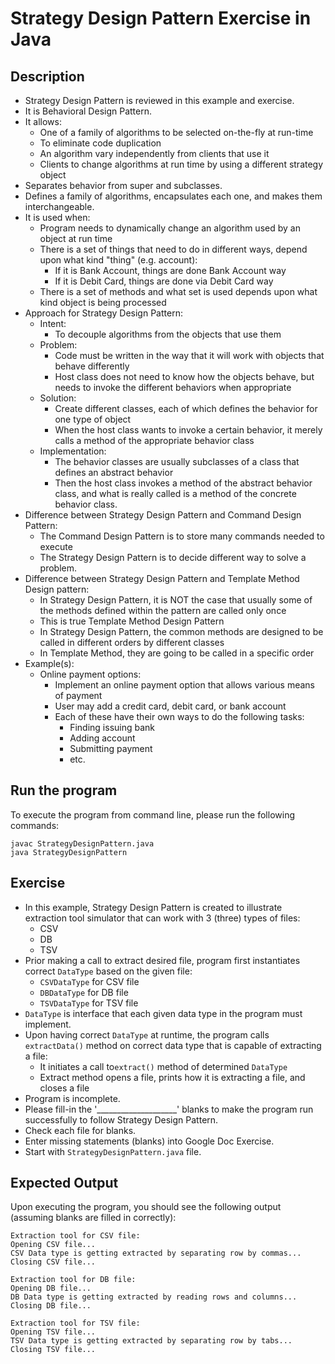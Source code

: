 # Strategy Design Pattern Exercise in Java

## Description
* Strategy Design Pattern is reviewed in this example and exercise.
* It is Behavioral Design Pattern.
* It allows:
  * One of a family of algorithms to be selected on-the-fly at run-time
  * To eliminate code duplication
  * An algorithm vary independently from clients that use it
  * Clients to change algorithms at run time by using a different strategy object
* Separates behavior from super and subclasses.
* Defines a family of algorithms, encapsulates each one, and makes them interchangeable.
* It is used when:
  * Program needs to dynamically change an algorithm used by an object at run time
  * There is a set of things that need to do in different ways, depend upon what kind "thing" (e.g. account):
    * If it is Bank Account, things are done Bank Account way
    * If it is Debit Card, things are done via Debit Card way
  * There is a set of methods and what set is used depends upon what kind object is being processed
* Approach for Strategy Design Pattern:
  * Intent:
    * To decouple algorithms from the objects that use them
  * Problem:
    * Code must be written in the way that it will work with objects that behave differently
    * Host class does not need to know how the objects behave, but needs to invoke the different behaviors when
    appropriate
  * Solution:
    * Create different classes, each of which defines the behavior for one type of object
    * When the host class wants to invoke a certain behavior, it merely calls a method of the appropriate behavior class
  * Implementation:
    * The behavior classes are usually subclasses of a class that defines an abstract behavior
    * Then the host class invokes a method of the abstract behavior class, and what is really called is a method of the
      concrete behavior class.
* Difference between Strategy Design Pattern and Command Design Pattern:
  * The Command Design Pattern is to store many commands needed to execute
  * The Strategy Design Pattern is to decide different way to solve a problem.
* Difference between Strategy Design Pattern and Template Method Design pattern:
  * In Strategy Design Pattern, it is NOT the case that usually some of the methods defined within the pattern are
    called only once
   * This is true Template Method Design Pattern
  - In Strategy Design Pattern, the common methods are designed to be called in different orders by different classes
  - In Template Method, they are going to be called in a specific order
* Example(s):
  * Online payment options:
    * Implement an online payment option that allows various means of payment
    * User may add a credit card, debit card, or bank account
    * Each of these have their own ways to do the following tasks:
      * Finding issuing bank
      * Adding account
      * Submitting payment
      * etc.

## Run the program
To execute the program from command line, please run the following commands:
```
javac StrategyDesignPattern.java
java StrategyDesignPattern
```

## Exercise
* In this example, Strategy Design Pattern is created to illustrate extraction tool simulator that can work with 3
(three) types of files:
  * CSV
  * DB
  * TSV
* Prior making a call to extract desired file, program first instantiates correct `DataType` based on the given file:
  * `CSVDataType` for CSV file
  * `DBDataType` for DB file
  * `TSVDataType` for TSV file
* `DataType` is interface that each given data type in the program must implement.
* Upon having correct `DataType` at runtime, the program calls `extractData()` method on correct data type that is
capable of extracting a file:
  * It initiates a call to`extract()` method of determined `DataType`
  * Extract method opens a file, prints how it is extracting a file, and closes a file
* Program is incomplete.
* Please fill-in the '____________________'  blanks to make the program run successfully to follow Strategy Design
Pattern.
* Check each file for blanks.
* Enter missing statements (blanks) into Google Doc Exercise.
* Start with `StrategyDesignPattern.java` file.

## Expected Output
Upon executing the program, you should see the following output (assuming blanks are filled in correctly):

```
Extraction tool for CSV file:
Opening CSV file...
CSV Data type is getting extracted by separating row by commas...
Closing CSV file...

Extraction tool for DB file:
Opening DB file...
DB Data type is getting extracted by reading rows and columns...
Closing DB file...

Extraction tool for TSV file:
Opening TSV file...
TSV Data type is getting extracted by separating row by tabs...
Closing TSV file...
```
